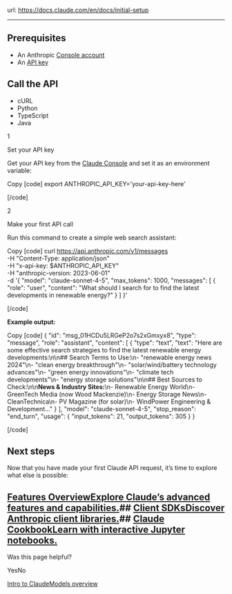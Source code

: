 url: https://docs.claude.com/en/docs/initial-setup

---

## Prerequisites

  * An Anthropic [Console account](https://console.anthropic.com/)
  * An [API key](https://console.anthropic.com/settings/keys)

## Call the API

  * cURL
  * Python
  * TypeScript
  * Java

1

Set your API key

Get your API key from the [Claude Console](https://console.anthropic.com/settings/keys) and set it as an environment variable:

Copy
[code]
    export ANTHROPIC_API_KEY='your-api-key-here'

[/code]

2

Make your first API call

Run this command to create a simple web search assistant:

Copy
[code]
    curl https://api.anthropic.com/v1/messages \
      -H "Content-Type: application/json" \
      -H "x-api-key: $ANTHROPIC_API_KEY" \
      -H "anthropic-version: 2023-06-01" \
      -d '{
        "model": "claude-sonnet-4-5",
        "max_tokens": 1000,
        "messages": [
          {
            "role": "user",
            "content": "What should I search for to find the latest developments in renewable energy?"
          }
        ]
      }'

[/code]

**Example output:**

Copy
[code]
    {
      "id": "msg_01HCDu5LRGeP2o7s2xGmxyx8",
      "type": "message",
      "role": "assistant",
      "content": [
        {
          "type": "text",
          "text": "Here are some effective search strategies to find the latest renewable energy developments:\n\n## Search Terms to Use:\n- \"renewable energy news 2024\"\n- \"clean energy breakthrough\"\n- \"solar/wind/battery technology advances\"\n- \"green energy innovations\"\n- \"climate tech developments\"\n- \"energy storage solutions\"\n\n## Best Sources to Check:\n\n**News & Industry Sites:**\n- Renewable Energy World\n- GreenTech Media (now Wood Mackenzie)\n- Energy Storage News\n- CleanTechnica\n- PV Magazine (for solar)\n- WindPower Engineering & Development..."
        }
      ],
      "model": "claude-sonnet-4-5",
      "stop_reason": "end_turn",
      "usage": {
        "input_tokens": 21,
        "output_tokens": 305
      }
    }

[/code]

## Next steps

Now that you have made your first Claude API request, it’s time to explore what else is possible:

## [Features OverviewExplore Claude’s advanced features and capabilities.](/en/docs/build-with-claude/overview)## [Client SDKsDiscover Anthropic client libraries.](/en/api/client-sdks)## [Claude CookbookLearn with interactive Jupyter notebooks.](https://github.com/anthropics/anthropic-cookbook)

Was this page helpful?

YesNo

[Intro to Claude](/en/docs/intro)[Models overview](/en/docs/about-claude/models/overview)
